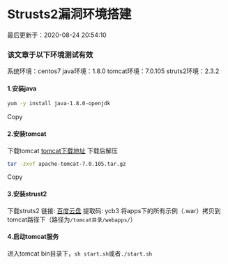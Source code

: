 # Strusts2漏洞环境搭建

最后更新于：2020-08-24 20:54:10

### 该文章于以下环境测试有效

系统环境：centos7
java环境：1.8.0
tomcat环境：7.0.105
struts2环境：2.3.2

#### 1.安装java

```bash
yum -y install java-1.8.0-openjdk
```

Copy

#### 2.安装tomcat

下载tomcat
[tomcat下载地址](http://mirror.bit.edu.cn/apache/tomcat/tomcat-7/v7.0.105/bin/)
下载后解压

```bash
tar -zxvf apache-tomcat-7.0.105.tar.gz
```

Copy

#### 3.安装strust2

下载struts2 链接: [百度云盘](https://pan.baidu.com/s/1OhL3YcTz0-XuTTiC-hEojw) 提取码: ycb3
将apps下的所有示例（.war）拷贝到tomcat路径下（路径为`/tomcat目录/webapps/`）

#### 4.启动tomcat服务

进入tomcat bin目录下，`sh start.sh`或者`./start.sh`